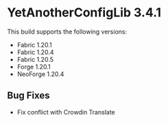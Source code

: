# YetAnotherConfigLib 3.4.1

This build supports the following versions:
- Fabric 1.20.1
- Fabric 1.20.4
- Fabric 1.20.5
- Forge 1.20.1
- NeoForge 1.20.4

## Bug Fixes

- Fix conflict with Crowdin Translate

